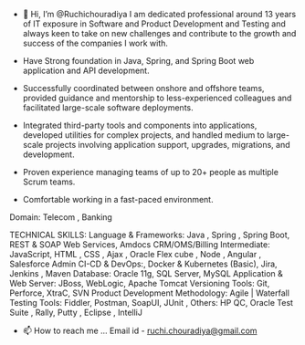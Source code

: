 - 👋 Hi, I’m @Ruchichouradiya
I am dedicated professional around 13 years of IT exposure in Software and Product Development and Testing and always keen to take on new challenges and contribute to the growth and success of the companies I work with. 

- Have Strong foundation in Java, Spring, and Spring Boot web application and API development. 
- Successfully coordinated between onshore and offshore teams, provided guidance and mentorship to 
 less-experienced colleagues and facilitated large-scale software deployments.
- Integrated third-party tools and components into applications, developed utilities for complex projects, 
 and handled medium to large-scale projects involving application support, upgrades, migrations, and 
 development.
- Proven experience managing teams of up to 20+ people as multiple Scrum teams.
- Comfortable working in a fast-paced environment.

Domain: Telecom , Banking

TECHNICAL SKILLS:
Language & Frameworks: Java , Spring , Spring Boot, REST & SOAP Web Services, Amdocs CRM/OMS/Billing
Intermediate: JavaScript, HTML , CSS , Ajax , Oracle Flex cube , Node , Angular , Salesforce Admin
CI-CD & DevOps:, Docker & Kubernetes (Basic), Jira, Jenkins , Maven
Database: Oracle 11g, SQL Server, MySQL
Application & Web Server: JBoss, WebLogic, Apache Tomcat
Versioning Tools: Git, Perforce, XtraC, SVN
Product Development Methodology: Agile | Waterfall
Testing Tools: Fiddler, Postman, SoapUI, JUnit ,
Others: HP QC, Oracle Test Suite , Rally, Putty , Eclipse , IntelliJ

- 📫 How to reach me ...
Email id - ruchi.chouradiya@gmail.com
